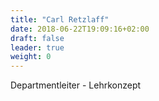 ```yaml
---
title: "Carl Retzlaff"
date: 2018-06-22T19:09:16+02:00
draft: false
leader: true
weight: 0
---
```


Departmentleiter - Lehrkonzept
